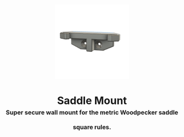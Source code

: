 <!-- 2024-06-01 -->

<p align="center">
  <img src="../../plans/saddle-mount/images/wireframe.png" width="40%"/>
</p>
<h1 align="center">
  Saddle Mount
  <br>
  <sup><sub><sup>Super secure wall mount for the metric Woodpecker saddle square rules.<sup></sub>
</h1>

